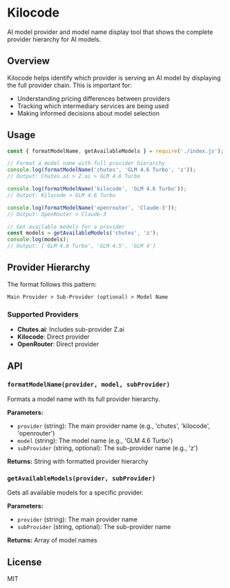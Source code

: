 # Kilocode

AI model provider and model name display tool that shows the complete provider hierarchy for AI models.

## Overview

Kilocode helps identify which provider is serving an AI model by displaying the full provider chain. This is important for:
- Understanding pricing differences between providers
- Tracking which intermediary services are being used
- Making informed decisions about model selection

## Usage

```javascript
const { formatModelName, getAvailableModels } = require('./index.js');

// Format a model name with full provider hierarchy
console.log(formatModelName('chutes', 'GLM 4.6 Turbo', 'z'));
// Output: Chutes.ai > Z.ai > GLM 4.6 Turbo

console.log(formatModelName('kilocode', 'GLM 4.6 Turbo'));
// Output: Kilocode > GLM 4.6 Turbo

console.log(formatModelName('openrouter', 'Claude-3'));
// Output: OpenRouter > Claude-3

// Get available models for a provider
const models = getAvailableModels('chutes', 'z');
console.log(models);
// Output: ['GLM 4.6 Turbo', 'GLM 4.5', 'GLM 4']
```

## Provider Hierarchy

The format follows this pattern:
```
Main Provider > Sub-Provider (optional) > Model Name
```

### Supported Providers

- **Chutes.ai**: Includes sub-provider Z.ai
- **Kilocode**: Direct provider
- **OpenRouter**: Direct provider

## API

### `formatModelName(provider, model, subProvider)`

Formats a model name with its full provider hierarchy.

**Parameters:**
- `provider` (string): The main provider name (e.g., 'chutes', 'kilocode', 'openrouter')
- `model` (string): The model name (e.g., 'GLM 4.6 Turbo')
- `subProvider` (string, optional): The sub-provider name (e.g., 'z')

**Returns:** String with formatted provider hierarchy

### `getAvailableModels(provider, subProvider)`

Gets all available models for a specific provider.

**Parameters:**
- `provider` (string): The main provider name
- `subProvider` (string, optional): The sub-provider name

**Returns:** Array of model names

## License

MIT

